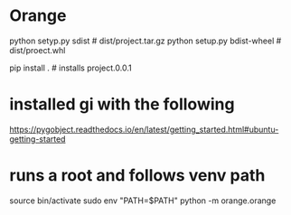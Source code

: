 # Orange


python setyp.py sdist  # dist/project.tar.gz
python setup.py bdist-wheel # dist/proect.whl

pip install .  # installs project.0.0.1


# installed gi with the following 
https://pygobject.readthedocs.io/en/latest/getting_started.html#ubuntu-getting-started

# runs a root and follows venv path
source bin/activate
sudo env "PATH=$PATH" python -m orange.orange


